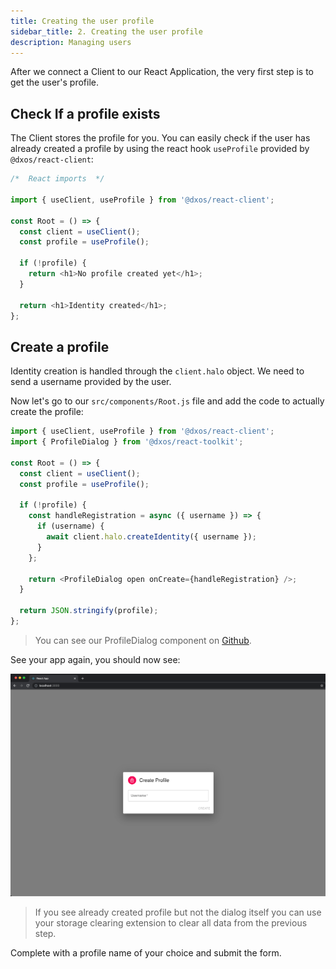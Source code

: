 ```yaml
---
title: Creating the user profile
sidebar_title: 2. Creating the user profile
description: Managing users
---
```


After we connect a Client to our React Application, the very first step is to get the user's profile.

## Check If a profile exists

The Client stores the profile for you. You can easily check if the user has already created a profile by using the react hook `useProfile` provided by `@dxos/react-client`:

```jsx:title=src/components/Root.js
/*  React imports  */ 

import { useClient, useProfile } from '@dxos/react-client';

const Root = () => {
  const client = useClient();
  const profile = useProfile();

  if (!profile) {
    return <h1>No profile created yet</h1>;
  }

  return <h1>Identity created</h1>;
};
```

## Create a profile

Identity creation is handled through the `client.halo` object. We need to send a username provided by the user.

Now let's go to our `src/components/Root.js` file and add the code to actually create the profile:

```jsx:title=src/components/Root.js
import { useClient, useProfile } from '@dxos/react-client';
import { ProfileDialog } from '@dxos/react-toolkit';

const Root = () => {
  const client = useClient();
  const profile = useProfile();

  if (!profile) {
    const handleRegistration = async ({ username }) => {
      if (username) {
        await client.halo.createIdentity({ username });
      }
    };

    return <ProfileDialog open onCreate={handleRegistration} />;
  }

  return JSON.stringify(profile);
};
```

> You can see our ProfileDialog component on [Github](https://github.com/dxos/tutorial-tasks-app/blob/master/src/components/ProfileDialog.js).

See your app again, you should now see:

![Tasks App - Create Identity](images/introduction-00.png)

> If you see already created profile but not the dialog itself you can use your storage clearing extension to clear all data from the previous step.

Complete with a profile name of your choice and submit the form.
